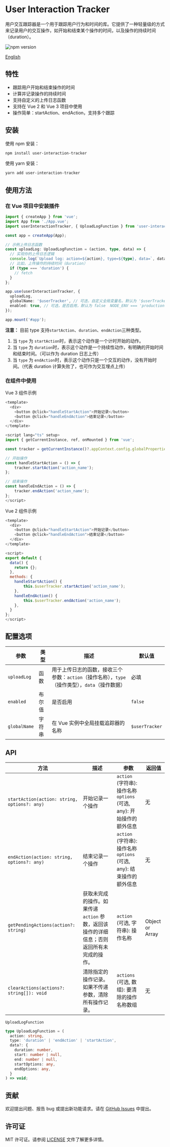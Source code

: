 # User Interaction Tracker

用户交互跟踪器是一个用于跟踪用户行为和时间的库。它提供了一种轻量级的方式来记录用户的交互操作，如开始和结束某个操作的时间，以及操作的持续时间（duration）。

![npm version](https://img.shields.io/npm/v/user-interaction-tracker)

[English](https://github.com/SailingCoder/user-interaction-tracker/blob/main/doc/README_EN.md)


## 特性

*   跟踪用户开始和结束操作的时间
*   计算并记录操作的持续时间
*   支持自定义的上传日志函数
*   支持在 Vue 2 和 Vue 3 项目中使用
*   操作简单：startAction、endAction，支持多个跟踪

## 安装

使用 npm 安装：

```bash
npm install user-interaction-tracker
```

使用 yarn 安装：

```bash
yarn add user-interaction-tracker
```

## 使用方法

### 在 Vue 项目中安装插件

```typescript
import { createApp } from 'vue';
import App from './App.vue';
import userInteractionTracker, { UploadLogFunction } from 'user-interaction-tracker';

const app = createApp(App);

// 示例上传日志函数
const uploadLog: UploadLogFunction = (action, type, data) => {
  // 实现你的上传日志逻辑
  console.log(`Upload log: action=${action}, type=${type}, data=`, data);
  // 比如，上传操作的持续时间（duration）
  if (type === 'duration') {
    // fetch
  }
};

app.use(userInteractionTracker, {
  uploadLog,
  globalName: '$userTracker', // 可选，自定义全局变量名，默认为 '$userTracker'
  enabled: true, // 可选，是否启用，默认为 false  NODE_ENV === 'production'
});

app.mount('#app');
```

**注意：** 目前 type 支持`startAction`、`duration`、`endAction`三种类型。

1. 当 `type` 为 `startAction`时，表示这个动作是一个计时开始的动作。
2. 当 `type` 为 `duration`时，表示这个动作是一个持续性动作，有明确的开始时间和结束时间。（可以作为 duration 日志上传）
3. 当 `type` 为 `endAction`时，表示这个动作只是一个交互的动作，没有开始时间。（代表 duration 计算失败了，也可作为交互埋点上传）

### 在组件中使用

Vue 3 组件示例

```js
<template>
  <div>
    <button @click="handleStartAction">开始记录</button>
    <button @click="handleEndAction">结束记录</button>
  </div>
</template>

<script lang="ts" setup>
import { getCurrentInstance, ref, onMounted } from 'vue';

const tracker = getCurrentInstance()?.appContext.config.globalProperties.$userTracker;

// 开始操作
const handleStartAction = () => {
    tracker.startAction('action_name');
};

// 结束操作
const handleEndAction = () => {
    tracker.endAction('action_name');
};
</script>
```
Vue 2 组件示例

```js
<template>
  <div>
    <button @click="handleStartAction">开始记录</button>
    <button @click="handleEndAction">结束记录</button>
  </div>
</template>

<script>
export default {
  data() {
    return {};
  },
  methods: {
    handleStartAction() {
        this.$userTracker.startAction('action_name');
    },
    handleEndAction() {
        this.$userTracker.endAction('action_name');
    },
  }
};
</script>
```

## 配置选项

| 参数           | 类型  | 描述         | 默认值            |
| ------------ | --- | ------------- | -------------- |
| `uploadLog`  | 函数  | 用于上传日志的函数，接收三个参数：`action`（操作名称），`type`（操作类型），`data`（操作数据） | 必填             |
| `enabled`    | 布尔值 | 是否启用         | `false`        |
| `globalName` | 字符串 | 在 Vue 实例中全局挂载追踪器的名称  | `$userTracker` |

## API

| 方法    | 描述     | 参数       | 返回值         |
| ------ | -------- | -------- | --------- |
| `startAction(action: string, options?: any)`  | 开始记录一个操作  | `action` (字符串): 操作名称<br>`options` (可选, any): 开始操作的额外信息 | 无|
| `endAction(action: string, options?: any) `    | 结束记录一个操作 | `action` (字符串): 操作名称<br>`options` (可选, any): 结束操作的额外信息 | 无  |
| `getPendingActions(action?: string) ` | 获取未完成的操作。如果传递 `action` 参数，返回该操作的详细信息；否则返回所有未完成的操作。 | `action` (可选, 字符串): 操作名称  | Object or Array |
| `clearActions(actions?: string[]): void`  | 清除指定的操作记录。如果不传递参数，清除所有操作记录。  | `actions` (可选, 数组): 要清除的操作名称数组  | 无                      |


`UploadLogFunction`

```typescript
type UploadLogFunction = (
  action: string,
  type: 'duration' | 'endAction' | 'startAction',
  data?: {
    duration: number,
    start: number | null,
    end: number | null,
    startOptions: any,
    endOptions: any,
  }
) => void;
```

## 贡献

欢迎提出问题、报告 bug 或提出新功能请求。请在 [GitHub Issues](https://github.com/SailingCoder/user-interaction-tracker/issues) 中提出。


## 许可证

MIT 许可证。请参阅 [LICENSE](https://github.com/SailingCoder/user-interaction-tracker/blob/main/LICENSE) 文件了解更多详情。
